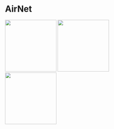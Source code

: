 # AirNet
<img src = https://github.com/Rown-alt/TestovoeInternetProvidere/assets/79279060/b1b55e09-917d-4bcd-b207-7cdeeb404ba2 width=170> <img src = https://github.com/Rown-alt/TestovoeInternetProvidere/assets/79279060/456e21d0-b0bd-47e0-83d9-8066b3b5e5c0 width=170> <img src = https://github.com/Rown-alt/TestovoeInternetProvidere/assets/79279060/dda89075-d9f9-4646-8501-2c4d186f1ce5 width=170> 
 
